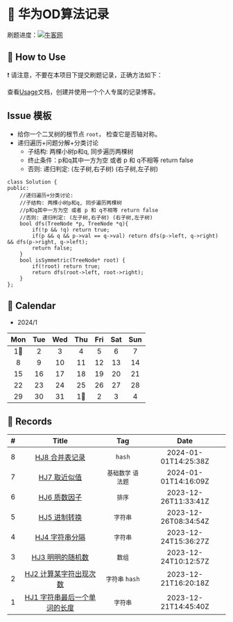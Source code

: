 # 📝 华为OD算法记录

刷题进度：[![牛客网](https://img.shields.io/github/issues/sumulige/huawei-od?style=flat&label=%F0%9F%8C%B8%20牛客网%20Record&labelColor=%20%236DB9EF&color=%23FF90BC&link=https%3A%2F%2Fgithub.com%2Fsumulige%2Fhuawei-od
)](https://github.com/sumulige/huawei-od)

## 🎄 How to Use

❗ 请注意，不要在本项目下提交刷题记录，正确方法如下：

查看[Usage](Usage.md)文档，创建并使用一个个人专属的记录博客。

##  Issue 模板

-   给你一个二叉树的根节点 `root`， 检查它是否轴对称。
-   递归遍历+问题分解+分类讨论
    -   子结构: 两棵小树p和q, 同步遍历两棵树
    -   终止条件：p和q其中一方为空 或者 p 和 q不相等 return false
    -   否则: 递归判定: (左子树,右子树) (右子树,左子树)
```
class Solution {
public:
    //递归遍历+分类讨论:
    //子结构: 两棵小树p和q, 同步遍历两棵树
    //p和q其中一方为空 或者 p 和 q不相等 return false
    //否则: 递归判定: (左子树,右子树) (右子树,左子树)
    bool dfs(TreeNode *p, TreeNode *q){
        if(!p && !q) return true;
        if(p && q && p->val == q->val) return dfs(p->left, q->right) && dfs(p->right, q->left);
        return false;
    }
    bool isSymmetric(TreeNode* root) {
        if(!root) return true;
        return dfs(root->left, root->right);
    }
};
```

## 🎯 Calendar



* 2024/1

|Mon|Tue|Wed|Thu|Fri|Sat|Sun|
|:-:|:-:|:-:|:-:|:-:|:-:|:-:|
|1🌟|2|3|4|5|6|7|
|8|9|10|11|12|13|14|
|15|16|17|18|19|20|21|
|22|23|24|25|26|27|28|
|29|30|31|1🌟|2|3|4|


## 🍃 Records

|#|Title|Tag|Date|
|:-:|:-:|:-:|:-:|
|8|[HJ8 合并表记录](https://github.com/sumulige/huawei-od/issues/8)|`hash`|2024-01-01T14:25:38Z|
|7|[HJ7 取近似值](https://github.com/sumulige/huawei-od/issues/7)|`基础数学` `语法题`|2024-01-01T14:16:09Z|
|6|[HJ6 质数因子](https://github.com/sumulige/huawei-od/issues/6)|`排序`|2023-12-26T11:33:41Z|
|5|[HJ5 进制转换](https://github.com/sumulige/huawei-od/issues/5)|`字符串`|2023-12-26T08:34:54Z|
|4|[HJ4 字符串分隔](https://github.com/sumulige/huawei-od/issues/4)|`字符串`|2023-12-24T15:36:27Z|
|3|[HJ3 明明的随机数](https://github.com/sumulige/huawei-od/issues/3)|`数组`|2023-12-24T10:12:57Z|
|2|[HJ2 计算某字符出现次数](https://github.com/sumulige/huawei-od/issues/2)|`字符串` `hash`|2023-12-21T16:20:18Z|
|1|[HJ1 字符串最后一个单词的长度](https://github.com/sumulige/huawei-od/issues/1)|`字符串`|2023-12-21T14:45:40Z|
